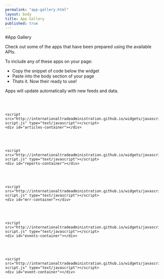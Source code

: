 ```yaml
---
permalink: "app-gallery.html"
layout: body
title: App Gallery
published: true
---
```


#App Gallery


Check out some of the apps that have been prepared using the available APIs. 

To include any of these apps on your page: 

 * Copy the snippet of code below the widget
 * Paste into the body section of your page 
 * Thats it. Now their ready to use!
 
Apps will update automatically with new feeds and data. 

</br>

<script src="http://ajsingh273.github.io/widgets/javascripts/articles-script.js" type="text/javascript"></script>
<div id="articles-container"></div>

</br>

	<script src="http://internationaltradeadministration.github.io/widgets/javascripts/articles-script.js" type="text/javascript"></script>
	<div id="articles-container"></div>
	
</br>

<script src="http://ajsingh273.github.io/widgets/javascripts/reports-script.js" type="text/javascript"></script>
<div id="reports-container"></div>

</br>

	<script src="http://internationaltradeadministration.github.io/widgets/javascripts/reports-script.js" type="text/javascript"></script>
	<div id="reports-container"></div>

</br>	

<script src="http://ajsingh273.github.io/widgets/javascripts/mrr-script.js" type="text/javascript"></script>
<div id="mrr-container"></div>

</br>

	<script src="http://internationaltradeadministration.github.io/widgets/javascripts/mrr-script.js" type="text/javascript"></script>
	<div id="mrr-container"></div>
	
</br>
	
<script src="http://ajsingh273.github.io/widgets/javascripts/events-script.js" type="text/javascript"></script>
<div id="events-container"></div>

</br>

	<script src="http://internationaltradeadministration.github.io/widgets/javascripts/events-script.js" type="text/javascript"></script>
	<div id="events-container"></div>

</br>
	
<script src="http://ajsingh273.github.io/widgets/javascripts/event-script.js" type="text/javascript"></script>
<div id="event-container"></div>

</br>

	<script src="http://internationaltradeadministration.github.io/widgets/javascripts/event-script.js" type="text/javascript"></script>
	<div id="event-container"></div>